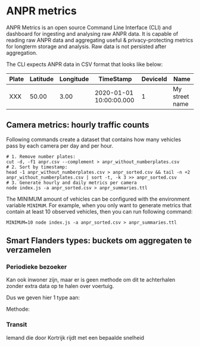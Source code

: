 # ANPR metrics

ANPR Metrics is an open source Command Line Interface (CLI) and dashboard for ingesting and analysing raw ANPR data. It is capable of reading raw ANPR data and aggregating useful & privacy-protecting metrics for longterm storage and analysis. Raw data is not persisted after aggregation.

The CLI expects ANPR data in CSV format that looks like below:

Plate | Latitude | Longitude | TimeStamp | DeviceId | Name
------------ | -------------  | -------------  | -------------  | -------------  | -------------
XXX | 50.00 | 3.00 | 2020-01-01 10:00:00.000| 1 | My street name

## Camera metrics: hourly traffic counts

Following commands create a dataset that contains how many vehicles pass by each camera per day and per hour.

```
# 1. Remove number plates:
cut -d, -f1 anpr.csv --complement > anpr_without_numberplates.csv
# 2. Sort by timestamp:
head -1 anpr_without_numberplates.csv > anpr_sorted.csv && tail -n +2 anpr_without_numberplates.csv | sort -t, -k 3 >> anpr_sorted.csv
# 3. Generate hourly and daily metrics per camera
node index.js -a anpr_sorted.csv > anpr_summaries.ttl
```

The MINIMUM amount of vehicles can be configured with the environment variable `MINIMUM`. For example, when you only want to generate metrics that contain at least 10 observed vehicles, then you can run following command:
```
MINIMUM=10 node index.js -a anpr_sorted.csv > anpr_summaries.ttl
```

## Smart Flanders types: buckets om aggregaten te verzamelen

### Periodieke bezoeker

Kan ook inwoner zijn, maar er is geen methode om dit te achterhalen zonder extra data op te halen over voertuig.

Dus we geven hier 1 type aan:

Methode:

### Transit

Iemand die door Kortrijk rijdt met een bepaalde snelheid


